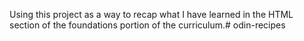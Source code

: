 Using this project as a way to recap what I have learned in the HTML 
section of the foundations portion of the curriculum.# odin-recipes
